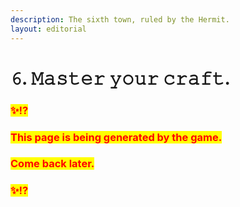 ```yaml
---
description: The sixth town, ruled by the Hermit.
layout: editorial
---
```


# 𝟼. 𝙼𝚊𝚜𝚝𝚎𝚛 𝚢𝚘𝚞𝚛 𝚌𝚛𝚊𝚏𝚝.

### <mark style="color:red;">✨⁉️</mark>&#x20;

### <mark style="color:red;">This page is being generated by the game.</mark>&#x20;

### <mark style="color:red;">Come back later.</mark>

### <mark style="color:red;">✨⁉️</mark>
